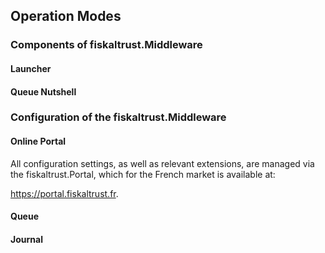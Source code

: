 ## Operation Modes

### Components of fiskaltrust.Middleware

#### Launcher

#### Queue Nutshell

### Configuration of the fiskaltrust.Middleware

#### Online Portal

All configuration settings, as well as relevant extensions, are managed via the fiskaltrust.Portal, which for the French market is available at:

<https://portal.fiskaltrust.fr>.

#### Queue

#### Journal
